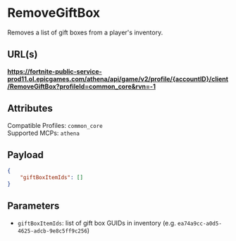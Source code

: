 # RemoveGiftBox
Removes a list of gift boxes from a player's inventory.

## URL(s)
**https://fortnite-public-service-prod11.ol.epicgames.com/athena/api/game/v2/profile/{accountID}/client/RemoveGiftBox?profileId=common_core&rvn=-1**

## Attributes
Compatible Profiles: `common_core`  
Supported MCPs: `athena`

## Payload
```json
{
    "giftBoxItemIds": []
}
```

## Parameters
- `giftBoxItemIds`: list of gift box GUIDs in inventory (e.g. `ea74a9cc-a0d5-4625-adcb-9e8c5ff9c256`)
